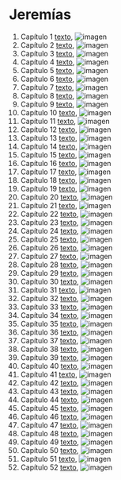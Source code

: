# Jeremías

1. Capítulo 1 [texto](texto_filtrado/AT/Jr/Jr_1.txt), ![imagen](nube_de_palabras/AT/Jr/Jr_1.png)
2. Capítulo 2 [texto](texto_filtrado/AT/Jr/Jr_2.txt), ![imagen](nube_de_palabras/AT/Jr/Jr_2.png)
3. Capítulo 3 [texto](texto_filtrado/AT/Jr/Jr_3.txt), ![imagen](nube_de_palabras/AT/Jr/Jr_3.png)
4. Capítulo 4 [texto](texto_filtrado/AT/Jr/Jr_4.txt), ![imagen](nube_de_palabras/AT/Jr/Jr_4.png)
5. Capítulo 5 [texto](texto_filtrado/AT/Jr/Jr_5.txt), ![imagen](nube_de_palabras/AT/Jr/Jr_5.png)
6. Capítulo 6 [texto](texto_filtrado/AT/Jr/Jr_6.txt), ![imagen](nube_de_palabras/AT/Jr/Jr_6.png)
7. Capítulo 7 [texto](texto_filtrado/AT/Jr/Jr_7.txt), ![imagen](nube_de_palabras/AT/Jr/Jr_7.png)
8. Capítulo 8 [texto](texto_filtrado/AT/Jr/Jr_8.txt), ![imagen](nube_de_palabras/AT/Jr/Jr_8.png)
9. Capítulo 9 [texto](texto_filtrado/AT/Jr/Jr_9.txt), ![imagen](nube_de_palabras/AT/Jr/Jr_9.png)
10. Capítulo 10 [texto](texto_filtrado/AT/Jr/Jr_10.txt), ![imagen](nube_de_palabras/AT/Jr/Jr_10.png)
11. Capítulo 11 [texto](texto_filtrado/AT/Jr/Jr_11.txt), ![imagen](nube_de_palabras/AT/Jr/Jr_11.png)
12. Capítulo 12 [texto](texto_filtrado/AT/Jr/Jr_12.txt), ![imagen](nube_de_palabras/AT/Jr/Jr_12.png)
13. Capítulo 13 [texto](texto_filtrado/AT/Jr/Jr_13.txt), ![imagen](nube_de_palabras/AT/Jr/Jr_13.png)
14. Capítulo 14 [texto](texto_filtrado/AT/Jr/Jr_14.txt), ![imagen](nube_de_palabras/AT/Jr/Jr_14.png)
15. Capítulo 15 [texto](texto_filtrado/AT/Jr/Jr_15.txt), ![imagen](nube_de_palabras/AT/Jr/Jr_15.png)
16. Capítulo 16 [texto](texto_filtrado/AT/Jr/Jr_16.txt), ![imagen](nube_de_palabras/AT/Jr/Jr_16.png)
17. Capítulo 17 [texto](texto_filtrado/AT/Jr/Jr_17.txt), ![imagen](nube_de_palabras/AT/Jr/Jr_17.png)
18. Capítulo 18 [texto](texto_filtrado/AT/Jr/Jr_18.txt), ![imagen](nube_de_palabras/AT/Jr/Jr_18.png)
19. Capítulo 19 [texto](texto_filtrado/AT/Jr/Jr_19.txt), ![imagen](nube_de_palabras/AT/Jr/Jr_19.png)
20. Capítulo 20 [texto](texto_filtrado/AT/Jr/Jr_20.txt), ![imagen](nube_de_palabras/AT/Jr/Jr_20.png)
21. Capítulo 21 [texto](texto_filtrado/AT/Jr/Jr_21.txt), ![imagen](nube_de_palabras/AT/Jr/Jr_21.png)
22. Capítulo 22 [texto](texto_filtrado/AT/Jr/Jr_22.txt), ![imagen](nube_de_palabras/AT/Jr/Jr_22.png)
23. Capítulo 23 [texto](texto_filtrado/AT/Jr/Jr_23.txt), ![imagen](nube_de_palabras/AT/Jr/Jr_23.png)
24. Capítulo 24 [texto](texto_filtrado/AT/Jr/Jr_24.txt), ![imagen](nube_de_palabras/AT/Jr/Jr_24.png)
25. Capítulo 25 [texto](texto_filtrado/AT/Jr/Jr_25.txt), ![imagen](nube_de_palabras/AT/Jr/Jr_25.png)
26. Capítulo 26 [texto](texto_filtrado/AT/Jr/Jr_26.txt), ![imagen](nube_de_palabras/AT/Jr/Jr_26.png)
27. Capítulo 27 [texto](texto_filtrado/AT/Jr/Jr_27.txt), ![imagen](nube_de_palabras/AT/Jr/Jr_27.png)
28. Capítulo 28 [texto](texto_filtrado/AT/Jr/Jr_28.txt), ![imagen](nube_de_palabras/AT/Jr/Jr_28.png)
29. Capítulo 29 [texto](texto_filtrado/AT/Jr/Jr_29.txt), ![imagen](nube_de_palabras/AT/Jr/Jr_29.png)
30. Capítulo 30 [texto](texto_filtrado/AT/Jr/Jr_30.txt), ![imagen](nube_de_palabras/AT/Jr/Jr_30.png)
31. Capítulo 31 [texto](texto_filtrado/AT/Jr/Jr_31.txt), ![imagen](nube_de_palabras/AT/Jr/Jr_31.png)
32. Capítulo 32 [texto](texto_filtrado/AT/Jr/Jr_32.txt), ![imagen](nube_de_palabras/AT/Jr/Jr_32.png)
33. Capítulo 33 [texto](texto_filtrado/AT/Jr/Jr_33.txt), ![imagen](nube_de_palabras/AT/Jr/Jr_33.png)
34. Capítulo 34 [texto](texto_filtrado/AT/Jr/Jr_34.txt), ![imagen](nube_de_palabras/AT/Jr/Jr_34.png)
35. Capítulo 35 [texto](texto_filtrado/AT/Jr/Jr_35.txt), ![imagen](nube_de_palabras/AT/Jr/Jr_35.png)
36. Capítulo 36 [texto](texto_filtrado/AT/Jr/Jr_36.txt), ![imagen](nube_de_palabras/AT/Jr/Jr_36.png)
37. Capítulo 37 [texto](texto_filtrado/AT/Jr/Jr_37.txt), ![imagen](nube_de_palabras/AT/Jr/Jr_37.png)
38. Capítulo 38 [texto](texto_filtrado/AT/Jr/Jr_38.txt), ![imagen](nube_de_palabras/AT/Jr/Jr_38.png)
39. Capítulo 39 [texto](texto_filtrado/AT/Jr/Jr_39.txt), ![imagen](nube_de_palabras/AT/Jr/Jr_39.png)
40. Capítulo 40 [texto](texto_filtrado/AT/Jr/Jr_40.txt), ![imagen](nube_de_palabras/AT/Jr/Jr_40.png)
41. Capítulo 41 [texto](texto_filtrado/AT/Jr/Jr_41.txt), ![imagen](nube_de_palabras/AT/Jr/Jr_41.png)
42. Capítulo 42 [texto](texto_filtrado/AT/Jr/Jr_42.txt), ![imagen](nube_de_palabras/AT/Jr/Jr_42.png)
43. Capítulo 43 [texto](texto_filtrado/AT/Jr/Jr_43.txt), ![imagen](nube_de_palabras/AT/Jr/Jr_43.png)
44. Capítulo 44 [texto](texto_filtrado/AT/Jr/Jr_44.txt), ![imagen](nube_de_palabras/AT/Jr/Jr_44.png)
45. Capítulo 45 [texto](texto_filtrado/AT/Jr/Jr_45.txt), ![imagen](nube_de_palabras/AT/Jr/Jr_45.png)
46. Capítulo 46 [texto](texto_filtrado/AT/Jr/Jr_46.txt), ![imagen](nube_de_palabras/AT/Jr/Jr_46.png)
47. Capítulo 47 [texto](texto_filtrado/AT/Jr/Jr_47.txt), ![imagen](nube_de_palabras/AT/Jr/Jr_47.png)
48. Capítulo 48 [texto](texto_filtrado/AT/Jr/Jr_48.txt), ![imagen](nube_de_palabras/AT/Jr/Jr_48.png)
49. Capítulo 49 [texto](texto_filtrado/AT/Jr/Jr_49.txt), ![imagen](nube_de_palabras/AT/Jr/Jr_49.png)
50. Capítulo 50 [texto](texto_filtrado/AT/Jr/Jr_50.txt), ![imagen](nube_de_palabras/AT/Jr/Jr_50.png)
51. Capítulo 51 [texto](texto_filtrado/AT/Jr/Jr_51.txt), ![imagen](nube_de_palabras/AT/Jr/Jr_51.png)
52. Capítulo 52 [texto](texto_filtrado/AT/Jr/Jr_52.txt), ![imagen](nube_de_palabras/AT/Jr/Jr_52.png)
